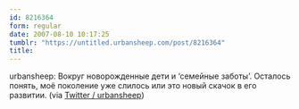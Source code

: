 ```yaml
---
id: 8216364
form: regular
date: 2007-08-10 10:17:25
tumblr: "https://untitled.urbansheep.com/post/8216364"
title:
---
```


<p>urbansheep: Вокруг новорожденные дети и &lsquo;семейные заботы&rsquo;. Осталось понять, моё поколение уже слилось или это новый скачок в его развитии. (via <a href="http://twitter.com/urbansheep/statuses/197750772">Twitter / urbansheep</a>)</p>

